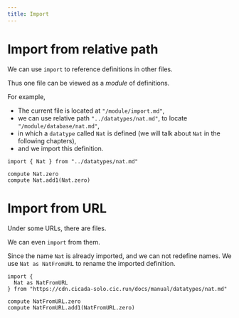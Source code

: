 ```yaml
---
title: Import
---
```


# Import from relative path

We can use `import` to reference definitions in other files.

Thus one file can be viewed as a _module_ of definitions.

For example,

- The current file is located at `"/module/import.md"`,
- we can use relative path `"../datatypes/nat.md"`,
  to locate `"/module/database/nat.md"`,
- in which a `datatype` called `Nat` is defined
  (we will talk about `Nat` in the following chapters),
- and we import this definition.

```cicada
import { Nat } from "../datatypes/nat.md"

compute Nat.zero
compute Nat.add1(Nat.zero)
```

# Import from URL

Under some URLs, there are files.

We can even `import` from them.

Since the name `Nat` is already imported, and we can not redefine names.
We use `Nat as NatFromURL` to rename the imported definition.

```cicada todo
import {
  Nat as NatFromURL
} from "https://cdn.cicada-solo.cic.run/docs/manual/datatypes/nat.md"

compute NatFromURL.zero
compute NatFromURL.add1(NatFromURL.zero)
```
